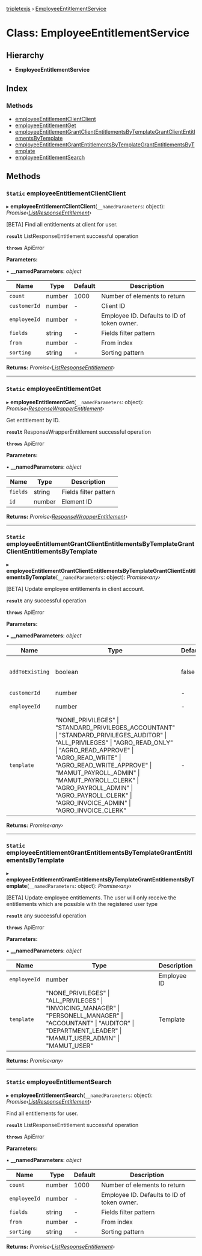 [tripletexjs](../README.md) › [EmployeeEntitlementService](employeeentitlementservice.md)

# Class: EmployeeEntitlementService

## Hierarchy

* **EmployeeEntitlementService**

## Index

### Methods

* [employeeEntitlementClientClient](employeeentitlementservice.md#static-employeeentitlementclientclient)
* [employeeEntitlementGet](employeeentitlementservice.md#static-employeeentitlementget)
* [employeeEntitlementGrantClientEntitlementsByTemplateGrantClientEntitlementsByTemplate](employeeentitlementservice.md#static-employeeentitlementgrantcliententitlementsbytemplategrantcliententitlementsbytemplate)
* [employeeEntitlementGrantEntitlementsByTemplateGrantEntitlementsByTemplate](employeeentitlementservice.md#static-employeeentitlementgrantentitlementsbytemplategrantentitlementsbytemplate)
* [employeeEntitlementSearch](employeeentitlementservice.md#static-employeeentitlementsearch)

## Methods

### `Static` employeeEntitlementClientClient

▸ **employeeEntitlementClientClient**(`__namedParameters`: object): *Promise‹[ListResponseEntitlement](../interfaces/listresponseentitlement.md)›*

[BETA] Find all entitlements at client for user.

**`result`** ListResponseEntitlement successful operation

**`throws`** ApiError

**Parameters:**

▪ **__namedParameters**: *object*

Name | Type | Default | Description |
------ | ------ | ------ | ------ |
`count` | number | 1000 | Number of elements to return |
`customerId` | number | - | Client ID |
`employeeId` | number | - | Employee ID. Defaults to ID of token owner. |
`fields` | string | - | Fields filter pattern |
`from` | number | - | From index |
`sorting` | string | - | Sorting pattern |

**Returns:** *Promise‹[ListResponseEntitlement](../interfaces/listresponseentitlement.md)›*

___

### `Static` employeeEntitlementGet

▸ **employeeEntitlementGet**(`__namedParameters`: object): *Promise‹[ResponseWrapperEntitlement](../interfaces/responsewrapperentitlement.md)›*

Get entitlement by ID.

**`result`** ResponseWrapperEntitlement successful operation

**`throws`** ApiError

**Parameters:**

▪ **__namedParameters**: *object*

Name | Type | Description |
------ | ------ | ------ |
`fields` | string | Fields filter pattern |
`id` | number | Element ID |

**Returns:** *Promise‹[ResponseWrapperEntitlement](../interfaces/responsewrapperentitlement.md)›*

___

### `Static` employeeEntitlementGrantClientEntitlementsByTemplateGrantClientEntitlementsByTemplate

▸ **employeeEntitlementGrantClientEntitlementsByTemplateGrantClientEntitlementsByTemplate**(`__namedParameters`: object): *Promise‹any›*

[BETA] Update employee entitlements in client account.

**`result`** any successful operation

**`throws`** ApiError

**Parameters:**

▪ **__namedParameters**: *object*

Name | Type | Default | Description |
------ | ------ | ------ | ------ |
`addToExisting` | boolean | false | Add template to existing entitlements |
`customerId` | number | - | Client ID |
`employeeId` | number | - | Employee ID |
`template` | "NONE_PRIVILEGES" &#124; "STANDARD_PRIVILEGES_ACCOUNTANT" &#124; "STANDARD_PRIVILEGES_AUDITOR" &#124; "ALL_PRIVILEGES" &#124; "AGRO_READ_ONLY" &#124; "AGRO_READ_APPROVE" &#124; "AGRO_READ_WRITE" &#124; "AGRO_READ_WRITE_APPROVE" &#124; "MAMUT_PAYROLL_ADMIN" &#124; "MAMUT_PAYROLL_CLERK" &#124; "AGRO_PAYROLL_ADMIN" &#124; "AGRO_PAYROLL_CLERK" &#124; "AGRO_INVOICE_ADMIN" &#124; "AGRO_INVOICE_CLERK" | - | Template |

**Returns:** *Promise‹any›*

___

### `Static` employeeEntitlementGrantEntitlementsByTemplateGrantEntitlementsByTemplate

▸ **employeeEntitlementGrantEntitlementsByTemplateGrantEntitlementsByTemplate**(`__namedParameters`: object): *Promise‹any›*

[BETA] Update employee entitlements.
The user will only receive the entitlements which are possible with the registered user type

**`result`** any successful operation

**`throws`** ApiError

**Parameters:**

▪ **__namedParameters**: *object*

Name | Type | Description |
------ | ------ | ------ |
`employeeId` | number | Employee ID |
`template` | "NONE_PRIVILEGES" &#124; "ALL_PRIVILEGES" &#124; "INVOICING_MANAGER" &#124; "PERSONELL_MANAGER" &#124; "ACCOUNTANT" &#124; "AUDITOR" &#124; "DEPARTMENT_LEADER" &#124; "MAMUT_USER_ADMIN" &#124; "MAMUT_USER" | Template |

**Returns:** *Promise‹any›*

___

### `Static` employeeEntitlementSearch

▸ **employeeEntitlementSearch**(`__namedParameters`: object): *Promise‹[ListResponseEntitlement](../interfaces/listresponseentitlement.md)›*

Find all entitlements for user.

**`result`** ListResponseEntitlement successful operation

**`throws`** ApiError

**Parameters:**

▪ **__namedParameters**: *object*

Name | Type | Default | Description |
------ | ------ | ------ | ------ |
`count` | number | 1000 | Number of elements to return |
`employeeId` | number | - | Employee ID. Defaults to ID of token owner. |
`fields` | string | - | Fields filter pattern |
`from` | number | - | From index |
`sorting` | string | - | Sorting pattern |

**Returns:** *Promise‹[ListResponseEntitlement](../interfaces/listresponseentitlement.md)›*

